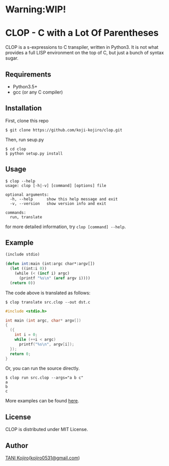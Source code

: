 # Warning:WIP!

# CLOP - C with a Lot Of Parentheses

CLOP is a s-expressions to C transpiler, written in Python3. It is not what provides a full LISP environment on the top of C, but just a bunch of syntax sugar.

## Requirements

- Python3.5+
- gcc (or any C compiler)

## Installation

First, clone this repo

```
$ git clone https://github.com/koji-kojiro/clop.git
```

Then, run seup.py

```
$ cd clop
$ python setup.py install
```

## Usage

```
$ clop --help
usage: clop [-h|-v] [command] [options] file

optional arguments:
  -h, --help      show this help message and exit
  -v, --version   show version info and exit

commands:
  run, translate
```

for more detailed information, try `clop [command] --help`.

## Example

```lisp
(include stdio)

(defun int:main (int:argc char*:argv[])
  (let ((int:i 0))
    (while (< (incf i) argc)
      (printf "%s\n" (aref argv i))))
  (return 0))
```

The code above is translated as follows:

```
$ clop translate src.clop --out dst.c
```

```c
#include <stdio.h>

int main (int argc, char* argv[])
{
  ({
    int i = 0;
    while (++i < argc) 
      printf("%s\n", argv[i]);
  });
  return 0;
}
```

Or, you can run the source directly.

```
$ clop run src.clop --args="a b c"
a
b
c
```

More examples can be found [here](./example).

## License
CLOP is distributed under MIT License.

## Author
[TANI Kojiro](github.com/koji-kojiro)(kojiro0531@gmail.com)
